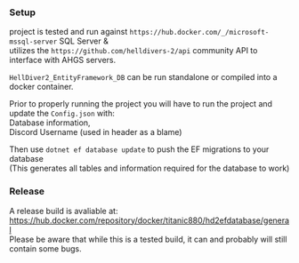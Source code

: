 ### Setup
project is tested and run against `https://hub.docker.com/_/microsoft-mssql-server` SQL Server &  
utilizes the `https://github.com/helldivers-2/api` community API to interface with AHGS servers.

`HellDiver2_EntityFramework_DB` can be run standalone or compiled into a docker container.

Prior to properly running the project you will have to run the project and update the `Config.json` with:  
Database information,  
Discord Username (used in header as a blame)  

Then use `dotnet ef database update` to push the EF migrations to your database   
(This generates all tables and information required for the database to work)

### Release
A release build is avaliable at:   
https://hub.docker.com/repository/docker/titanic880/hd2efdatabase/general   
Please be aware that while this is a tested build, it can and probably will still contain some bugs.